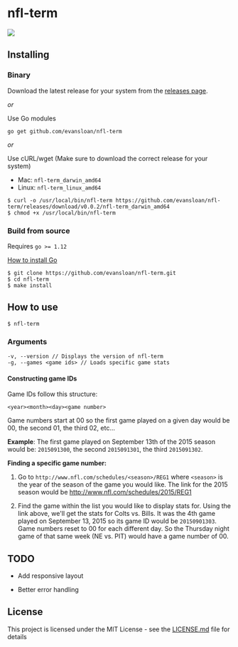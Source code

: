 # nfl-term


![](https://user-images.githubusercontent.com/8287750/71860176-d645b200-30bf-11ea-9ea5-3693ce7dd328.gif)

## Installing

### Binary

Download the latest release for your system from the [releases page](https://github.com/evansloan/nfl-term/releases).

_or_

Use Go modules

```
go get github.com/evansloan/nfl-term
```

_or_

Use cURL/wget (Make sure to download the correct release for your system)

- Mac: `nfl-term_darwin_amd64`
- Linux: `nfl-term_linux_amd64`

```
$ curl -o /usr/local/bin/nfl-term https://github.com/evansloan/nfl-term/releases/download/v0.0.2/nfl-term_darwin_amd64
$ chmod +x /usr/local/bin/nfl-term
```

### Build from source

Requires `go >= 1.12`

[How to install Go](https://golang.org/doc/install)

```
$ git clone https://github.com/evansloan/nfl-term.git
$ cd nfl-term
$ make install
```

## How to use

```
$ nfl-term
```

### Arguments

```
-v, --version // Displays the version of nfl-term
-g, --games <game ids> // Loads specific game stats
```

#### Constructing game IDs

Game IDs follow this structure:
```
<year><month><day><game number>
```

Game numbers start at 00 so the first game played on a given day would be 00, the second 01, the third 02, etc...

**Example**: The first game played on September 13th of the 2015 season would be: `2015091300`, the second `2015091301`, the third `2015091302`.

**Finding a specific game number:**

1. Go  to `http://www.nfl.com/schedules/<season>/REG1` where `<season>` is the year of the season of the game you would like. The link for the 2015 season would be http://www.nfl.com/schedules/2015/REG1

2. Find the game within the list you would like to display stats for. Using the link above, we'll get the stats for Colts vs. Bills. It was the 4th game played on September 13, 2015 so its game ID would be `20150901303`. Game numbers reset to 00 for each different day. So the Thursday night game of that same week (NE vs. PIT) would have a game number of 00.



## TODO

* Add responsive layout

* Better error handling

## License

This project is licensed under the MIT License - see the [LICENSE.md](LICENSE.md) file for details



